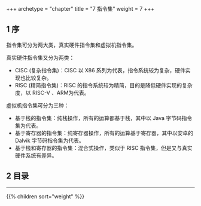 +++
archetype = "chapter"
title = "7 指令集"
weight = 7
+++

## 1 序
指令集可分为两大类，真实硬件指令集和虚拟机指令集。

真实硬件指令集又分为两类：
* CISC (复杂指令集)：CISC 以 X86 系列为代表，指令系统较为复杂，硬件实现也比较复杂。
* RISC (精简指令集)：RISC 的指令系统较为精简，目的是降低硬件实现的复杂度，以 RISC-V 、ARM为代表。

虚拟机指令集可分为三种：
* 基于栈的指令集：纯栈操作，所有的运算都基于栈，其中以 Java 字节码指令集为代表。
* 基于寄存器的指令集：纯寄存器操作，所有的运算基于寄存器，其中以安卓的 Dalvik 字节码指令集为代表。
* 基于栈和寄存器的指令集：混合式操作，类似于 RISC 指令集，但是又与真实硬件系统有差异。

## 2 目录
<hr>
{{% children sort="weight" %}}